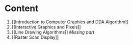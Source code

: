 # Content 
1. [[Introduction to Computer Graphics and DDA Algorithm]]
2. [[Interactive Graphics and Pixels]]
3. [[Line Drawing Algorithms]] 
*Missing part*
4. [[Raster Scan Display]]